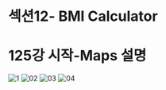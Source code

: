 ﻿# 섹션12- BMI Calculator

# 125강 시작-Maps 설명

![1](https://user-images.githubusercontent.com/53202507/72494687-03385880-3868-11ea-917c-819503ddacb4.png)
![02](https://user-images.githubusercontent.com/53202507/72494693-07647600-3868-11ea-89d3-2c5e31134c76.png)
![03](https://user-images.githubusercontent.com/53202507/72494698-09c6d000-3868-11ea-8df2-67a68fbb7515.png)
![04](https://user-images.githubusercontent.com/53202507/72494702-0cc1c080-3868-11ea-9f38-a31f9352e9d7.png)
